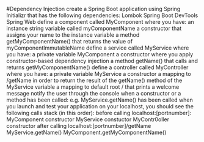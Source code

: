 #Dependency Injection
create a Spring Boot application using Spring Initializr that has the following dependencies:
Lombok
Spring Boot DevTools
Spring Web
define a component called MyComponent where you have:
an instance string variable called myComponentName
a constructor that assigns your name to the instance variable
a method getMyComponentName() that returns the value of myComponentImmutableName
define a service called MyService where you have:
a private variable MyComponent
a constructor where you apply constructor-based dependency injection
a method getName() that calls and returns getMyComponentName()
define a controller called MyController where you have:
a private variable MyService
a constructor
a mapping to /getName in order to return the result of the getName() method of the MyService variable
a mapping to default root / that prints a welcome message
notify the user through the console when a constructor or a method has been called:
e.g. MyService.getName() has been called
when you launch and test your application on your localhost, you should see the following calls stack (in this order):
before calling localhost:[portnumber]:
MyComponent constructor
MyService constuctor
MyContr0oller constructor
after calling localhost:[portnumber]/getName
MyService.getName()
MyComponent.getMyComponentName()
